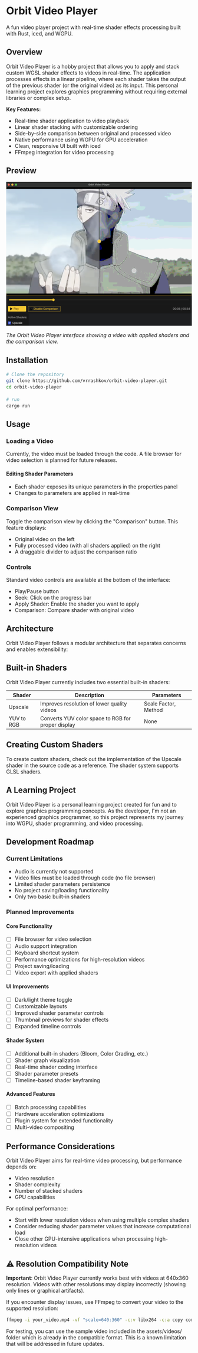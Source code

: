 # Orbit Video Player

A fun video player project with real-time shader effects processing built with Rust, iced, and WGPU.

## Overview

Orbit Video Player is a hobby project that allows you to apply and stack custom WGSL shader effects to videos in real-time. The application processes effects in a linear pipeline, where each shader takes the output of the previous shader (or the original video) as its input. This personal learning project explores graphics programming without requiring external libraries or complex setup.

**Key Features:**

- Real-time shader application to video playback
- Linear shader stacking with customizable ordering
- Side-by-side comparison between original and processed video
- Native performance using WGPU for GPU acceleration
- Clean, responsive UI built with iced
- FFmpeg integration for video processing

## Preview

![Orbit Video Player Interface](assets/orbit-video-player-preview.png)

_The Orbit Video Player interface showing a video with applied shaders and the comparison view._

## Installation

```bash
# Clone the repository
git clone https://github.com/vrrashkov/orbit-video-player.git
cd orbit-video-player

# run
cargo run
```

## Usage

### Loading a Video

Currently, the video must be loaded through the code. A file browser for video selection is planned for future releases.

#### Editing Shader Parameters

- Each shader exposes its unique parameters in the properties panel
- Changes to parameters are applied in real-time

### Comparison View

Toggle the comparison view by clicking the "Comparison" button. This feature displays:

- Original video on the left
- Fully processed video (with all shaders applied) on the right
- A draggable divider to adjust the comparison ratio

### Controls

Standard video controls are available at the bottom of the interface:

- Play/Pause button
- Seek: Click on the progress bar
- Apply Shader: Enable the shader you want to apply
- Comparison: Compare shader with original video

## Architecture

Orbit Video Player follows a modular architecture that separates concerns and enables extensibility:

## Built-in Shaders

Orbit Video Player currently includes two essential built-in shaders:

| Shader     | Description                                        | Parameters           |
| ---------- | -------------------------------------------------- | -------------------- |
| Upscale    | Improves resolution of lower quality videos        | Scale Factor, Method |
| YUV to RGB | Converts YUV color space to RGB for proper display | None                 |

## Creating Custom Shaders

To create custom shaders, check out the implementation of the Upscale shader in the source code as a reference. The shader system supports GLSL shaders.

## A Learning Project

Orbit Video Player is a personal learning project created for fun and to explore graphics programming concepts. As the developer, I'm not an experienced graphics programmer, so this project represents my journey into WGPU, shader programming, and video processing.

## Development Roadmap

### Current Limitations

- Audio is currently not supported
- Video files must be loaded through code (no file browser)
- Limited shader parameters persistence
- No project saving/loading functionality
- Only two basic built-in shaders

### Planned Improvements

#### Core Functionality

- [ ] File browser for video selection
- [ ] Audio support integration
- [ ] Keyboard shortcut system
- [ ] Performance optimizations for high-resolution videos
- [ ] Project saving/loading
- [ ] Video export with applied shaders

#### UI Improvements

- [ ] Dark/light theme toggle
- [ ] Customizable layouts
- [ ] Improved shader parameter controls
- [ ] Thumbnail previews for shader effects
- [ ] Expanded timeline controls

#### Shader System

- [ ] Additional built-in shaders (Bloom, Color Grading, etc.)
- [ ] Shader graph visualization
- [ ] Real-time shader coding interface
- [ ] Shader parameter presets
- [ ] Timeline-based shader keyframing

#### Advanced Features

- [ ] Batch processing capabilities
- [ ] Hardware acceleration optimizations
- [ ] Plugin system for extended functionality
- [ ] Multi-video compositing

## Performance Considerations

Orbit Video Player aims for real-time video processing, but performance depends on:

- Video resolution
- Shader complexity
- Number of stacked shaders
- GPU capabilities

For optimal performance:

- Start with lower resolution videos when using multiple complex shaders
- Consider reducing shader parameter values that increase computational load
- Close other GPU-intensive applications when processing high-resolution videos

## ⚠️ Resolution Compatibility Note

**Important**: Orbit Video Player currently works best with videos at 640x360 resolution. Videos with other resolutions may display incorrectly (showing only lines or graphical artifacts).

If you encounter display issues, use FFmpeg to convert your video to the supported resolution:

```bash
ffmpeg -i your_video.mp4 -vf "scale=640:360" -c:v libx264 -c:a copy compatible_video.mp4
```

For testing, you can use the sample video included in the assets/videos/ folder which is already in the compatible format.
This is a known limitation that will be addressed in future updates.
